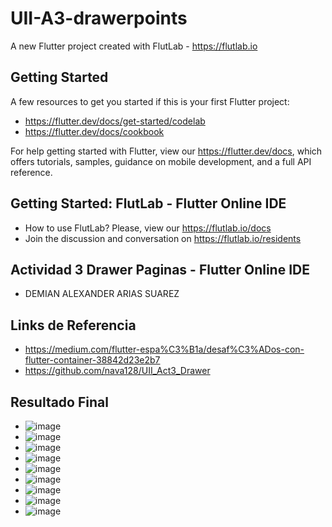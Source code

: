 # UII-A3-drawerpoints

A new Flutter project created with FlutLab - https://flutlab.io

## Getting Started

A few resources to get you started if this is your first Flutter project:

- https://flutter.dev/docs/get-started/codelab
- https://flutter.dev/docs/cookbook

For help getting started with Flutter, view our
https://flutter.dev/docs, which offers tutorials,
samples, guidance on mobile development, and a full API reference.

## Getting Started: FlutLab - Flutter Online IDE

- How to use FlutLab? Please, view our https://flutlab.io/docs
- Join the discussion and conversation on https://flutlab.io/residents

## Actividad 3 Drawer Paginas - Flutter Online IDE
- DEMIAN ALEXANDER ARIAS SUAREZ

## Links de Referencia
- https://medium.com/flutter-espa%C3%B1a/desaf%C3%ADos-con-flutter-container-38842d23e2b7
- https://github.com/nava128/UII_Act3_Drawer

## Resultado Final
- ![image](https://github.com/AriasSuarezDemianAlexander/UII-A3-DrawerPag/assets/143743142/fdd0e661-a77d-470f-ad2f-0708f7cf91fe)
- ![image](https://github.com/AriasSuarezDemianAlexander/UII-A3-DrawerPag/assets/143743142/99746603-ee62-419e-959b-ea6de25457fb)
- ![image](https://github.com/AriasSuarezDemianAlexander/UII-A3-DrawerPag/assets/143743142/1b1b4495-9adc-47c3-a0a4-ed6a76eac457)
- ![image](https://github.com/AriasSuarezDemianAlexander/UII-A3-DrawerPag/assets/143743142/fac64aa1-d0f7-43ba-889b-f61e92613637)
- ![image](https://github.com/AriasSuarezDemianAlexander/UII-A3-DrawerPag/assets/143743142/6013314a-5aef-43ec-a8ed-f4fed1461205)
- ![image](https://github.com/AriasSuarezDemianAlexander/UII-A3-DrawerPag/assets/143743142/3f931282-a0a4-4a54-b4c1-23476d26eba1)
- ![image](https://github.com/AriasSuarezDemianAlexander/UII-A3-DrawerPag/assets/143743142/748d966e-0a3b-4c3a-8520-86dc223a8695)
- ![image](https://github.com/AriasSuarezDemianAlexander/UII-A3-DrawerPag/assets/143743142/7391bbf0-b4c0-4ee9-b044-4b0350500872)
- ![image](https://github.com/AriasSuarezDemianAlexander/UII-A3-DrawerPag/assets/143743142/aa62da08-5831-490b-97b4-1a813c04f403)









